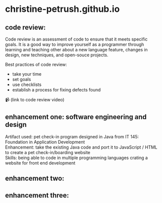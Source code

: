 # christine-petrush.github.io
## code review:  
Code review is an assessment of code to ensure that it meets specific goals. It is a good way to improve yourself as a programmer through learning and teaching other about a new language feature, changes in design, new techniques, and open-souce projects.

Best practices of code review:  
- take your time
- set goals
- use checklists
- establish a process for fixing defects found

📹 (link to code review video)

## enhancement one: software engineering and design
Artifact used: pet check-in program designed in Java from IT 145: Foundation in Application Development  
Enhancement: take the existing Java code and port it to JavaScript / HTML to create a pet check-in/boarding website  
Skills: being able to code in multiple programming languages crating a website for front end development



## enhancement two:
## enhancement three:
